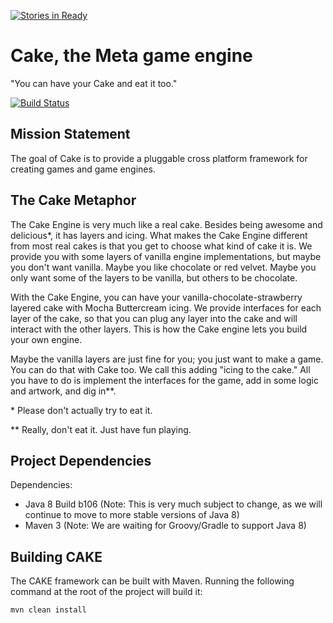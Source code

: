 [![Stories in Ready](https://badge.waffle.io/metacake/core.png?label=ready&title=Ready)](https://waffle.io/metacake/core)
# Cake, the Meta game engine #
"You can have your Cake and eat it too."

[![Build Status](https://travis-ci.org/metacake/core.png?branch=dev)](https://travis-ci.org/metacake/core)

## Mission Statement ##
The goal of Cake is to provide a pluggable cross platform framework for creating games and game engines.

## The Cake Metaphor ##
The Cake Engine is very much like a real cake. Besides being awesome and delicious&#42;, it has layers and icing. What makes the Cake Engine different from most real cakes is that you get to choose what kind of cake it is. We provide you with some layers of vanilla engine implementations, but maybe you don't want vanilla. Maybe you like chocolate or red velvet. Maybe you only want some of the layers to be vanilla, but others to be chocolate.
 
With the Cake Engine, you can have your vanilla-chocolate-strawberry layered cake with Mocha Buttercream icing. We provide interfaces for each layer of the cake, so that you can plug any layer into the cake and will interact with the other layers. This is how the Cake engine lets you build your own engine. 

Maybe the vanilla layers are just fine for you; you just want to make a game. You can do that with Cake too. We call this adding "icing to the cake." All you have to do is implement the interfaces for the game, add in some logic and artwork, and dig in&#42;&#42;.


&#42; Please don't actually try to eat it.

&#42;&#42; Really, don't eat it. Just have fun playing.

## Project Dependencies ##
Dependencies:
+ Java 8 Build b106 (Note: This is very much subject to change, as we will continue to move to more stable versions of Java 8)
+ Maven 3 (Note: We are waiting for Groovy/Gradle to support Java 8)

## Building CAKE ##
The CAKE framework can be built with Maven. Running the following command at the root of the project will build it:
```
mvn clean install
```
